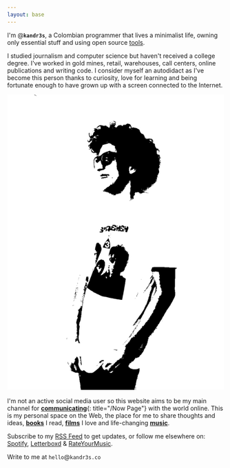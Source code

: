 ```yaml
---
layout: base
---
```

I'm <span class="highlight">@<b>`kandr3s`</b></span>, a Colombian programmer that lives a minimalist life, owning only essential stuff and using open source [tools](/tools). 

I studied journalism and computer science but haven't received a college degree. I've worked in gold mines, retail, warehouses, call centers, online publications and writing code. I consider myself an autodidact as I've become this person thanks to curiosity, love for learning and being fortunate enough to have grown up with a screen connected to the Internet.

<img class="portrait" src="images/kandr3s-alt.jpg" alt="kandr3s profile picture" />

I'm not an active social media user so this website aims to be my main channel for [**communicating**](/now){: title="/Now Page"} with the world online. This is my personal space on the Web, the place for me to share thoughts and ideas, [**books**](/books) I read, [**films**](/films) I love and life-changing [**music**](/music).

Subscribe to my <a href="/feed.xml" alt="kandr3s RSS Feed" title="kandr3s RSS Feed"><span class="highlight">RSS Feed</span></a> to get updates, or follow me elsewhere on: [Spotify](/spotify), [Letterboxd](/letterboxd) & [RateYourMusic](/rym).

Write to me at <span class="highlight">`hello`@`kandr3s.co`</span>
